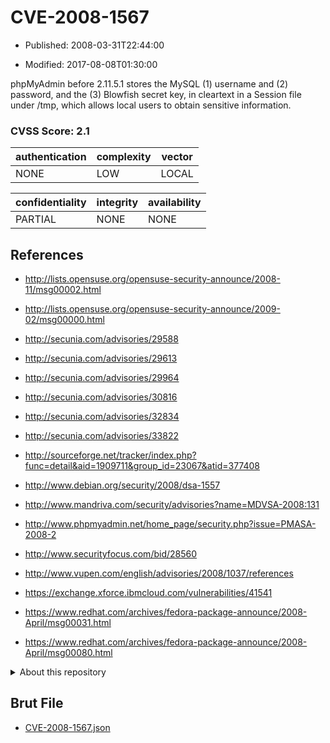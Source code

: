 # CVE-2008-1567

- Published: 2008-03-31T22:44:00

- Modified: 2017-08-08T01:30:00

phpMyAdmin before 2.11.5.1 stores the MySQL (1) username and (2) password, and the (3) Blowfish secret key, in cleartext in a Session file under /tmp, which allows local users to obtain sensitive information.

### CVSS Score: **2.1**

| authentication | complexity | vector |
| --- | --- | --- |
| NONE | LOW | LOCAL |

| confidentiality | integrity | availability |
| --- | --- | --- |
| PARTIAL | NONE | NONE |

## References

* http://lists.opensuse.org/opensuse-security-announce/2008-11/msg00002.html

* http://lists.opensuse.org/opensuse-security-announce/2009-02/msg00000.html

* http://secunia.com/advisories/29588

* http://secunia.com/advisories/29613

* http://secunia.com/advisories/29964

* http://secunia.com/advisories/30816

* http://secunia.com/advisories/32834

* http://secunia.com/advisories/33822

* http://sourceforge.net/tracker/index.php?func=detail&aid=1909711&group_id=23067&atid=377408

* http://www.debian.org/security/2008/dsa-1557

* http://www.mandriva.com/security/advisories?name=MDVSA-2008:131

* http://www.phpmyadmin.net/home_page/security.php?issue=PMASA-2008-2

* http://www.securityfocus.com/bid/28560

* http://www.vupen.com/english/advisories/2008/1037/references

* https://exchange.xforce.ibmcloud.com/vulnerabilities/41541

* https://www.redhat.com/archives/fedora-package-announce/2008-April/msg00031.html

* https://www.redhat.com/archives/fedora-package-announce/2008-April/msg00080.html

<details>
<summary>About this repository</summary> 

  This repository is part of the project [Live Hack CVE](https://github.com/Live-Hack-CVE). Main website can be found [www.live-hack.org](https://www.live-hack.org) 
  
  Made by [Sn0wAlice](https://github.com/Sn0wAlice) for the people that care about security and need to have a feed of the latest CVEs. Hope you enjoy it, don't forget to star the repo and follow me on [Twitter](https://twitter.com/Sn0wAlice) and [Github](https://github.com/Sn0wAlice). And that is my [personnal website](https://www.alice-snow.me/)

  - [Home Page](https://github.com/Live-Hack-CVE)
  - [Framework](https://github.com/Live-Hack-CVE/cve-framework)
  - [CVE database](https://github.com/Live-Hack-CVE/full_database)
  - [Changelog](https://github.com/Live-Hack-CVE/Changelog)
</details>

## Brut File

* [CVE-2008-1567.json](https://raw.githubusercontent.com/Live-Hack-CVE/full_database/main/cves/2008/CVE-2008-1567.json)

